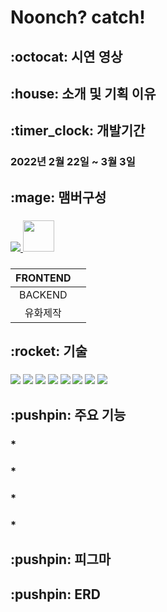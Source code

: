 # Noonch? catch!



<h2> :octocat: 시연 영상

<h2> :house: 소개 및 기획 이유
 
<h2> :timer_clock: 개발기간

<h3>2022년 2월 22일 ~ 3월 3일

<h2>:mage: 맴버구성

<h3> 
 <a href="https://github.com/Paige1996/Honflix/graphs/contributors">
  <img src="https://contrib.rocks/image?repo=Paige1996/Honflix" />
  <img width="50px" src="https://avatars.githubusercontent.com/u/96567093?s=64&amp;v=4" />
</a>
<h3>
 
 |FRONTEND| | 
|:---:|:---:| 
 |BACKEND| |
 |유화제작| |
 
 <h2> :rocket: 기술
 
 <h3> 
  <img src="https://img.shields.io/badge/python-3776AB?style=for-the-badge&logo=python&logoColor=white">
  <img src="https://img.shields.io/badge/html5-E34F26?style=for-the-badge&logo=html5&logoColor=white">
  <img src="https://img.shields.io/badge/css-1572B6?style=for-the-badge&logo=css3&logoColor=white">
  <img src="https://img.shields.io/badge/javascript-F7DF1E?style=for-the-badge&logo=javascript&logoColor=black">
  <img src="https://img.shields.io/badge/django-092E20?style=for-the-badge&logo=django&logoColor=white">
  <img src="https://img.shields.io/badge/github-181717?style=for-the-badge&logo=github&logoColor=white">
  <img src="https://img.shields.io/badge/git-F05032?style=for-the-badge&logo=git&logoColor=white">
  <img src="https://img.shields.io/badge/aws-232F3E?style=for-the-badge&logo=aws&logoColor=white">
</p>

<h2> :pushpin: 주요 기능

<h3>* 

<h3>* 

<h3>* 

<h3>* 
  
<h2> :pushpin: 피그마
 
<h4> 

<h2> :pushpin: ERD
 
